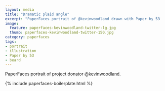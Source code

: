 ```yaml
---
layout: media
title: "Dramatic plaid angle"
excerpt: "PaperFaces portrait of @kevinwoodland drawn with Paper by 53 on an iPad."
image: 
  feature: paperfaces-kevinwoodland-twitter-lg.jpg
  thumb: paperfaces-kevinwoodland-twitter-150.jpg
category: paperfaces
tags: 
- portrait
- illustration
- Paper by 53
- beard
---
```


PaperFaces portrait of project donator [@kevinwoodland](http://twitter.com/kevinwoodland).

{% include paperfaces-boilerplate.html %}